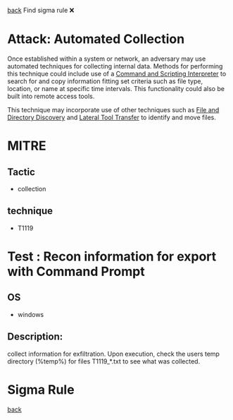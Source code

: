 
[back](../index.md)
Find sigma rule :x: 

# Attack: Automated Collection 

Once established within a system or network, an adversary may use automated techniques for collecting internal data. Methods for performing this technique could include use of a [Command and Scripting Interpreter](https://attack.mitre.org/techniques/T1059) to search for and copy information fitting set criteria such as file type, location, or name at specific time intervals. This functionality could also be built into remote access tools. 

This technique may incorporate use of other techniques such as [File and Directory Discovery](https://attack.mitre.org/techniques/T1083) and [Lateral Tool Transfer](https://attack.mitre.org/techniques/T1570) to identify and move files.

# MITRE
## Tactic
  - collection


## technique
  - T1119


# Test : Recon information for export with Command Prompt
## OS
  - windows


## Description:
collect information for exfiltration. Upon execution, check the users temp directory (%temp%) for files T1119_*.txt
to see what was collected.


# Sigma Rule


[back](../index.md)
